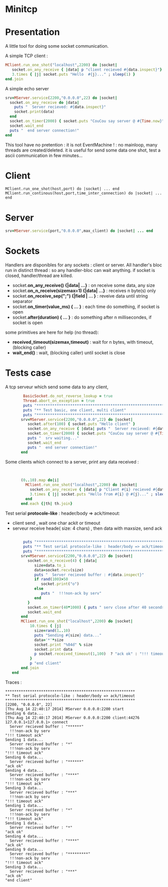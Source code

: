 Minitcp
===

Presentation
==

A little tool for doing some socket communication.

A simple TCP client :
```ruby
MClient.run_one_shot("localhost",2200) do |socket|
   socket.on_any_receive { |data| p "client recieved #{data.inspect}"}
   3.times { |j| socket.puts "Hello  #{j}..." ; sleep(1) }
end.join
```

A simple echo server
```ruby
srv=MServer.service(2200,"0.0.0.0",22) do |socket|
  socket.on_any_receive do |data| 
    puts "  Server recieved: #{data.inspect}" 
	socket.print(data)
  end
  socket.on_timer(2000) { socket.puts "CouCou say server @ #{Time.now}" rescue nil }
  socket.wait_end
  puts "  end server connection!"
end   
```

This tool have no pretention : it is not EventMachine ! : no mainloop, many threads are created/deleted.
it is useful for send some data one shot, test a ascii communication in few minutes...

Client
==

```
MClient.run_one_shot(host,port) do |socket| ... end
MClient.run_continous(host,port,time_inter_connection) do |socket| ... end
```

Server
==

```ruby
srv=MServer.service(port,"0.0.0.0",max_client) do |socket| ... end
```

Sockets
==

Handlers are disponibles for any sockets : client or server. 
All handler's bloc run in distinct thread : so any handler-bloc can wait anything.
if socket is closed, handler/thread are killed.
* socket.**on_any_receive() {|data| ...}**          : on receive some data, any size
* socket.**on_n_receive(sizemax=1) {|data| ...}**   : receives n byte(s) only
* socket.**on_receive_sep(";") {|field | ... }**    : reveive data until string separator
* socket.**on_timer(value_ms) { ... }**             : each time do something, if socket is open
* socket.**after(duration) { ... }**    : do something after n millisecondes, if socket is open

some primitives are here for help (no thread):
* **received_timeout(sizemax,timeout)** : wait for n bytes, with timeout, (blocking caller)
* **wait_end()**                        : wait, (blocking caller) until socket is close


Tests case
==

A tcp serveur which send some data to any client,
```ruby
		BasicSocket.do_not_reverse_lookup = true
		Thread.abort_on_exception = true
		puts "**********************************************************"
		puts "** Test basic, one client, multi client"
		puts "**********************************************************"
	   srv=MServer.service(2200,"0.0.0.0",22) do |socket|
		  socket.after(100) { socket.puts "Hello client" }
		  socket.on_any_receive { |data| puts "  Server recieved: #{data.inspect}" }
		  socket.on_timer(2000) { socket.puts "CouCou say server @ #{Time.now}" rescue nil }
		  puts "  srv waiting..."
		  socket.wait_end
		  puts "  end server connection!"
	   end   
```

Some clients which connect to a server, print any data received :

```ruby
	   
	   
	   (0..10).map do|i|
		 MClient.run_one_shot("localhost",2200) do |socket|
		   socket.on_any_receive { |data| p "Client #{i} recieved #{data.inspect}" }
		   3.times { |j| socket.puts "Hello from #{i} @ #{j}..." ; sleep(0.1) }
		 end
	   end.each {|th| th.join}
```

Test serial **protocole-like** : header/body => ack/timeout:
* client send <length><data> , wait one char ackit or timeout
* serveur receive heade( size: 4 chars) , then data with maxsize, send ack


```ruby
   
		puts "**********************************************************"
		puts "** Test serial protocole-like : header/body => ack/timeout"
		puts "**********************************************************"
	   srv=MServer.service(2200,"0.0.0.0",22) do |socket|
		  socket.on_n_receive(4) { |data| 
			 size=data.to_i
			 data=socket.recv(size)
			 puts "  Server recieved buffer : #{data.inspect}"
			 if rand(100)>50
				socket.print("o") 
			 else 
				puts "  !!!non-ack by serv"
			 end
		  }
		  socket.on_timer(40*1000) { puts " serv close after 40 seconds"; socket.close }
		  socket.wait_end
	   end   
	   MClient.run_one_shot("localhost",2200) do |socket|
		   10.times { |j| 
			 size=rand(1..10)
			 puts "Sending #{size} data..."
			 data='*'*size
			 socket.print "%04d" % size
			 socket.print data 
			 p socket.received_timeout(1,100)  ? "ack ok" : "!!! timeout ack"
		   }
		   p "end client"
	   end.join
   end
```


Traces :
```
**********************************************************
** Test serial protocole-like : header/body => ack/timeout
**********************************************************
[2200, "0.0.0.0", 22]
[Thu Aug 14 22:40:17 2014] MServer 0.0.0.0:2200 start
Sending 6 data...
[Thu Aug 14 22:40:17 2014] MServer 0.0.0.0:2200 client:44276 127.0.0.1<127.0.0.1> connect
  Server recieved buffer : "******"
  !!!non-ack by serv
"!!! timeout ack"
Sending 1 data...
  Server recieved buffer : "*"
  !!!non-ack by serv
"!!! timeout ack"
Sending 6 data...
  Server recieved buffer : "******"
"ack ok"
Sending 4 data...
  Server recieved buffer : "****"
  !!!non-ack by serv
"!!! timeout ack"
Sending 3 data...
  Server recieved buffer : "***"
  !!!non-ack by serv
"!!! timeout ack"
Sending 1 data...
  Server recieved buffer : "*"
  !!!non-ack by serv
"!!! timeout ack"
Sending 1 data...
  Server recieved buffer : "*"
"ack ok"
Sending 4 data...
  Server recieved buffer : "****"
"ack ok"
Sending 9 data...
  Server recieved buffer : "*********"
  !!!non-ack by serv
"!!! timeout ack"
Sending 3 data...
  Server recieved buffer : "***"
"ack ok"
"end client"
```
